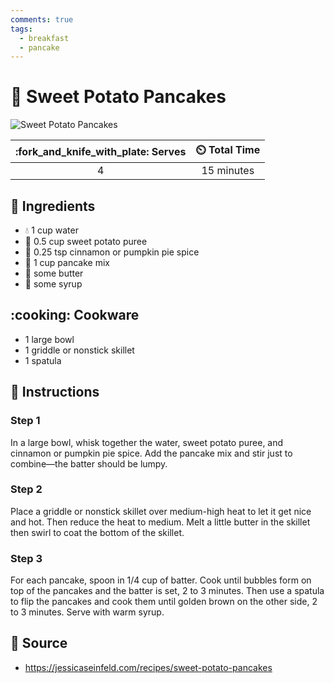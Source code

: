```yaml
---
comments: true
tags:
  - breakfast
  - pancake
---
```

# :pancakes: Sweet Potato Pancakes

![Sweet Potato Pancakes](../assets/images/sweet-potato-pancakes.png)

| :fork_and_knife_with_plate: Serves | :timer_clock: Total Time |
|:----------------------------------:|:-----------------------: |
| 4 | 15 minutes |

## :salt: Ingredients

- :droplet: 1 cup water
- :sweet_potato: 0.5 cup sweet potato puree
- :custard: 0.25 tsp cinnamon or pumpkin pie spice
- :pancakes: 1 cup pancake mix
- :butter: some butter
- :maple_leaf: some syrup

## :cooking: Cookware

- 1 large bowl
- 1 griddle or nonstick skillet
- 1 spatula

## :pencil: Instructions

### Step 1

In a large bowl, whisk together the water, sweet potato puree, and cinnamon or pumpkin pie spice. Add the pancake mix
and stir just to combine—the batter should be lumpy.

### Step 2

Place a griddle or nonstick skillet over medium-high heat to let it get nice and hot. Then reduce the heat to medium.
Melt a little butter in the skillet then swirl to coat the bottom of the skillet.

### Step 3

For each pancake, spoon in 1/4 cup of batter. Cook until bubbles form on top of the pancakes and the batter is set, 2 to
3 minutes. Then use a spatula to flip the pancakes and cook them until golden brown on the other side, 2 to 3 minutes.
Serve with warm syrup.

## :link: Source

- <https://jessicaseinfeld.com/recipes/sweet-potato-pancakes>

